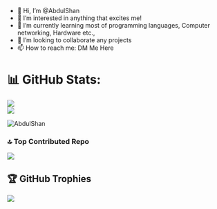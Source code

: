- 👋 Hi, I’m @AbdulShan
- 👀 I’m interested in anything that excites me! 
- 🌱 I’m currently learning most of programming languages, Computer networking, Hardware etc.,
- 💞️ I’m looking to collaborate any projects
- 📫 How to reach me: DM Me Here

# 📊 GitHub Stats:
![](https://github-readme-stats.vercel.app/api?username=AbdulShan)<br/>
![](https://github-readme-streak-stats.herokuapp.com/?user=AbdulShan&theme=chartreuse-dark&hide_border=false)<br/>

<p><img align="center" src="https://github-readme-stats.vercel.app/api/top-langs?username=AbdulShan&show_icons=true&locale=en&layout=compact" alt="AbdulShan" /></p>


### 🔝 Top Contributed Repo
![](https://github-contributor-stats.vercel.app/api?username=AbdulShan&limit=5&theme=dark&combine_all_yearly_contributions=true)


## 🏆 GitHub Trophies
![](https://github-profile-trophy.vercel.app/?username=AbdulShan&theme=radical&no-frame=false&no-bg=true&margin-w=4)
